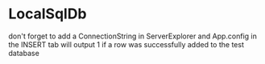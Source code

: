 # LocalSqlDb
don't forget to add a ConnectionString in ServerExplorer and App.config
in the INSERT tab will output 1 if a row was successfully added to the test database
